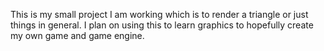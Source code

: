 This is my small project I am working which is to render a triangle or just things in general. I plan on using this to learn graphics to hopefully create my own game and game engine. 
